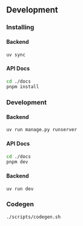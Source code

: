 ## Development

### Installing

#### Backend

```bash
uv sync
```

#### API Docs

```bash
cd ./docs
pnpm install
```

### Development

#### Backend

```bash
uv run manage.py runserver
```

#### API Docs

```bash
cd ./docs
pnpm dev
```

#### Backend

```bash
uv run dev
```

### Codegen

```bash
./scripts/codegen.sh
```